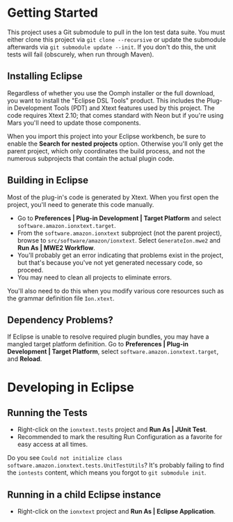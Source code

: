 # Getting Started

This project uses a Git submodule to pull in the Ion test data suite.
You must either clone this project via `git clone --recursive` or update
the submodule afterwards via `git submodule update --init`. If you don't
do this, the unit tests will fail (obscurely, when run through Maven).

## Installing Eclipse

Regardless of whether you use the Oomph installer or the full download, you
want to install the "Eclipse DSL Tools" product. This includes the Plug-in
Development Tools (PDT) and Xtext features used by this project. The code
requires Xtext 2.10; that comes standard with Neon but if you're using Mars
you'll need to update those components.

When you import this project into your Eclipse workbench, be sure to enable
the **Search for nested projects** option.  Otherwise you'll only get the
parent project, which only coordinates the build process, and not the numerous
subprojects that contain the actual plugin code.

## Building in Eclipse

Most of the plug-in's code is generated by Xtext. When you first open the
project, you'll need to generate this code manually.

  * Go to **Preferences | Plug-in Development | Target Platform** and select
    `software.amazon.ionxtext.target`.
  * From the `software.amazon.ionxtext` subproject (not the parent project),
    browse to `src/software/amazon/ionxtext`. Select `GenerateIon.mwe2`
    and **Run As | MWE2 Workflow**.
  * You'll probably get an error indicating that problems exist in the project,
    but that's because you've not yet generated necessary code, so proceed.
  * You may need to clean all projects to eliminate errors.

You'll also need to do this when you modify various core resources such as the
grammar definition file `Ion.xtext`.

## Dependency Problems?

If Eclipse is unable to resolve required plugin bundles, you may have a mangled
target platform definition. Go to
**Preferences | Plug-in Development | Target Platform**, select
`software.amazon.ionxtext.target`, and **Reload**.

# Developing in Eclipse

## Running the Tests

  * Right-click on the `ionxtext.tests` project and **Run As | JUnit Test**.
  * Recommended to mark the resulting Run Configuration as a favorite for easy
    access at all times.

Do you see `Could not initialize class software.amazon.ionxtext.tests.UnitTestUtils`?
It's probably failing to find the `iontests` content, which means you forgot
to `git submodule init`.

## Running in a child Eclipse instance

  * Right-click on the `ionxtext` project and **Run As | Eclipse Application**.

